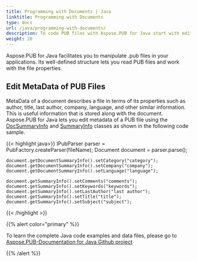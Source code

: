 ```yaml
---
title: Programming with Documents | Java
linktitle: Programming with Documents
type: docs
url: /java/programming-with-documents/
description: To code PUB files with Aspose.PUB for Java start with editing the file Metadata that describes its properties like author, tile, company, language, etc.
weight: 20
---
```


Aspose.PUB for Java facilitates you to manipulate .pub files in your applications. Its well-defined structure lets you read PUB files and work with the file properties.

## **Edit MetaData of PUB Files**

MetaData of a document describes a file in terms of its properties such as author, title, last author, company, language, and other similar information. This is useful information that is stored along with the document. Aspose.PUB for Java lets you edit metadata of a PUB file using the [DocSummaryInfo](https://reference.aspose.com/pub/java/com.aspose.pub/DocSummaryInfo) and [SummaryInfo](https://reference.aspose.com/pub/java/com.aspose.pub/SummaryInfo) classes as shown in the following code sample. 



{{< highlight java>}}
    IPubParser parser = PubFactory.createParser(fileName);
    Document document = parser.parse();

    document.getDocumentSummaryInfo().setCategory("category");
    document.getDocumentSummaryInfo().setCompany("company");
    document.getDocumentSummaryInfo().setLanguage("language");

    document.getSummaryInfo().setComments("comments");
    document.getSummaryInfo().setKeywords("keywords");
    document.getSummaryInfo().setLastAuthor("last author");
    document.getSummaryInfo().setTitle("title");
    document.getSummaryInfo().setSubject("subject");
{{< /highlight >}}


{{% alert color="primary" %}} 

To learn the complete Java code examples and data files, please go to [Aspose.PUB-Documentation for Java Github project](https://github.com/aspose-pub/Aspose.Pub-for-Java)

{{% /alert %}} 